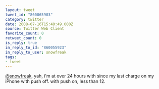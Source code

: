```yaml
---
layout: tweet
tweet_id: "860065903"
category: twitter
date: 2008-07-16T15:40:49.000Z
source: Twitter Web Client
favorite_count: 0
retweet_count: 0
is_reply: true
in_reply_to_id: "860055923"
in_reply_to_user: snowfreak
tags:
- tweet
---
```


[@snowfreak](https://twitter.com/@snowfreak), yah, i'm at over 24 hours with since my last charge on my iPhone with push off.  with push on, less than 12.
